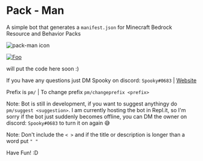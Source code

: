 # Pack - Man
  A simple bot that generates a `manifest.json` for Minecraft Bedrock Resource and Behavior Packs
  
 <img src='https://images-ext-1.discordapp.net/external/RaaNbXrRQUM2tkYOvbrVLGtZvBd1BCusJCqwPOz3ftc/%3Fsize%3D1024/https/cdn.discordapp.com/avatars/842730997275557898/8b77bd32afa71ddd1bc7a817625bcc69.webp' alt='pack-man icon'>
 
<!-- https://discord.com/api/oauth2/authorize?client_id=842730997275557898&permissions=137439333440&scope=bot  --> 
<!-- https://discord.com/api/oauth2/authorize?client_id=842730997275557898&permissions=2617769041&scope=bot -->
<a href="https://discord.com/api/oauth2/authorize?client_id=842730997275557898&permissions=2617769041&scope=bot" rel="Invite Link">![Foo](https://media.discordapp.net/attachments/836232703379505183/846282697340616714/invite.png)</a>
  
will put the code here soon :)

If you have any questions just DM Spooky on discord: `Spooky#0683` | [Website](https://itsspooky.netlify.app/ "Spooky's Website")

Prefix is `pm/` | To change prefix `pm/changeprefix <prefix>`
 
Note: Bot is still in development, if you want to suggest anythingy do `pm/suggest <suggestion>`. I am currently hosting the bot in Repl.it, so I'm sorry if the bot just suddenly becomes offline, you can DM the owner on discord: `Spooky#0683` to turn it on again 😅

Note: Don't include the `< >` and if the title or description is longer than a word put `" "`

Have Fun! :D
